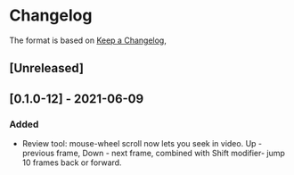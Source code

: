 # Changelog
The format is based on [Keep a Changelog](https://keepachangelog.com/en/1.0.0/),

## [Unreleased]

## [0.1.0-12] - 2021-06-09
### Added
- Review tool: mouse-wheel scroll now lets you seek in video. Up - previous 
  frame, Down - next frame, combined with Shift modifier- jump 10 frames back 
  or forward.